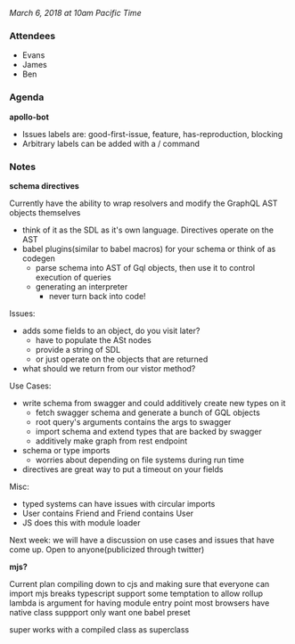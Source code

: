 *March 6, 2018 at 10am Pacific Time*

### Attendees

- Evans
- James
- Ben

### Agenda

**apollo-bot**

* Issues labels are: good-first-issue, feature, has-reproduction, blocking
* Arbitrary labels can be added with a / command

### Notes

**schema directives**

Currently have the ability to wrap resolvers and modify the GraphQL AST objects themselves
- think of it as the SDL as it's own language. Directives operate on the AST
- babel plugins(similar to babel macros) for your schema or think of as codegen
  - parse schema into AST of Gql objects, then use it to control execution of queries
  - generating an interpreter
    - never turn back into code!
    
Issues: 

  - adds some fields to an object, do you visit later?
    - have to populate the ASt nodes 
    - provide a string of SDL
    - or just operate on the objects that are returned
  - what should we return from our vistor method?

Use Cases:

- write schema from swagger and could additively create new types on it
  - fetch swagger schema and generate a bunch of GQL objects
  - root query's arguments contains the args to swagger
  - import schema and extend types that are backed by swagger
  -  additively make graph from rest endpoint
- schema or type imports
  - worries about depending on file systems during run time
- directives are great way to put a timeout on your fields

Misc:

- typed systems can have issues with circular imports
- User contains Friend and Friend contains User
- JS does this with module loader

Next week: we will have a discussion on use cases and issues that have come up. Open to anyone(publicized through twitter)

**mjs?**

Current plan compiling down to cjs and making sure that everyone can import
mjs breaks typescript support
some temptation to allow rollup
lambda is argument for having module entry point
most browsers have native class suppport
only want one babel preset

super works with a compiled class as superclass
